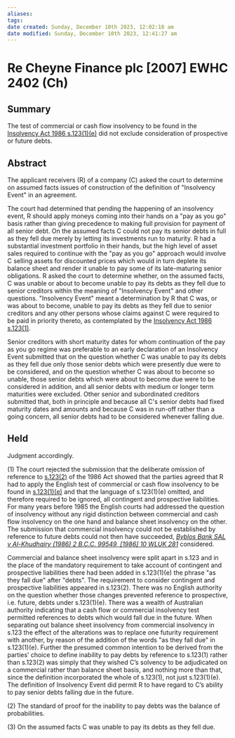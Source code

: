 ```yaml
---
aliases: 
tags: 
date created: Sunday, December 10th 2023, 12:02:18 am
date modified: Sunday, December 10th 2023, 12:41:27 am
---
```


# Re Cheyne Finance plc [2007] EWHC 2402 (Ch)

## Summary

The test of commercial or cash flow insolvency to be found in the [Insolvency Act 1986 s.123(1)(e)](https://uk.westlaw.com/Document/ID6C309B0E44A11DA8D70A0E70A78ED65/View/FullText.html?originationContext=document&transitionType=DocumentItem&ppcid=f1d935d4881040b0a045190f6cc759d2&contextData=(sc.Search)) did not exclude consideration of prospective or future debts.

## Abstract

The applicant receivers (R) of a company (C) asked the court to determine on assumed facts issues of construction of the definition of "Insolvency Event" in an agreement.

The court had determined that pending the happening of an insolvency event, R should apply moneys coming into their hands on a "pay as you go" basis rather than giving precedence to making full provision for payment of all senior debt. On the assumed facts C could not pay its senior debts in full as they fell due merely by letting its investments run to maturity. R had a substantial investment portfolio in their hands, but the high level of asset sales required to continue with the "pay as you go" approach would involve C selling assets for discounted prices which would in turn deplete its balance sheet and render it unable to pay some of its late-maturing senior obligations. R asked the court to determine whether, on the assumed facts, C was unable or about to become unable to pay its debts as they fell due to senior creditors within the meaning of "Insolvency Event" and other questions. "Insolvency Event" meant a determination by R that C was, or was about to become, unable to pay its debts as they fell due to senior creditors and any other persons whose claims against C were required to be paid in priority thereto, as contemplated by the [Insolvency Act 1986 s.123(1)](https://uk.westlaw.com/Document/ID6C309B0E44A11DA8D70A0E70A78ED65/View/FullText.html?originationContext=document&transitionType=DocumentItem&ppcid=f1d935d4881040b0a045190f6cc759d2&contextData=(sc.Search)).

Senior creditors with short maturity dates for whom continuation of the pay as you go regime was preferable to an early declaration of an Insolvency Event submitted that on the question whether C was unable to pay its debts as they fell due only those senior debts which were presently due were to be considered, and on the question whether C was about to become so unable, those senior debts which were about to become due were to be considered in addition, and all senior debts with medium or longer term maturities were excluded. Other senior and subordinated creditors submitted that, both in principle and because all C's senior debts had fixed maturity dates and amounts and because C was in run-off rather than a going concern, all senior debts had to be considered whenever falling due.

## Held

Judgment accordingly.

(1) The court rejected the submission that the deliberate omission of reference to [s.123(2)](https://uk.westlaw.com/Document/ID6C309B0E44A11DA8D70A0E70A78ED65/View/FullText.html?originationContext=document&transitionType=DocumentItem&ppcid=f1d935d4881040b0a045190f6cc759d2&contextData=(sc.Search)) of the 1986 Act showed that the parties agreed that R had to apply the English test of commercial or cash flow insolvency to be found in [s.123(1)(e)](https://uk.westlaw.com/Document/ID6C309B0E44A11DA8D70A0E70A78ED65/View/FullText.html?originationContext=document&transitionType=DocumentItem&ppcid=f1d935d4881040b0a045190f6cc759d2&contextData=(sc.Search)) and that the language of s.123(1)(e) omitted, and therefore required to be ignored, all contingent and prospective liabilities. For many years before 1985 the English courts had addressed the question of insolvency without any rigid distinction between commercial and cash flow insolvency on the one hand and balance sheet insolvency on the other. The submission that commercial insolvency could not be established by reference to future debts could not then have succeeded, _[Byblos Bank SAL v Al-Khudhairy (1986) 2 B.C.C. 99549, [1986] 10 WLUK 281](https://uk.westlaw.com/Document/I658DE6908A6511DB9602E173DEF14245/View/FullText.html?originationContext=document&transitionType=DocumentItem&ppcid=f1d935d4881040b0a045190f6cc759d2&contextData=(sc.Search))_ considered.

Commercial and balance sheet insolvency were split apart in s.123 and in the place of the mandatory requirement to take account of contingent and prospective liabilities there had been added in s.123(1)(e) the phrase "as they fall due" after "debts". The requirement to consider contingent and prospective liabilities appeared in s.123(2). There was no English authority on the question whether those changes prevented reference to prospective, i.e. future, debts under s.123(1)(e). There was a wealth of Australian authority indicating that a cash flow or commercial insolvency test permitted references to debts which would fall due in the future. When separating out balance sheet insolvency from commercial insolvency in s.123 the effect of the alterations was to replace one futurity requirement with another, by reason of the addition of the words "as they fall due" in s.123(1)(e). Further the presumed common intention to be derived from the parties’ choice to define inability to pay debts by reference to s.123(1) rather than s.123(2) was simply that they wished C’s solvency to be adjudicated on a commercial rather than balance sheet basis, and nothing more than that, since the definition incorporated the whole of s.123(1), not just s.123(1)(e). The definition of Insolvency Event did permit R to have regard to C’s ability to pay senior debts falling due in the future.

(2) The standard of proof for the inability to pay debts was the balance of probabilities.

(3) On the assumed facts C was unable to pay its debts as they fell due.
